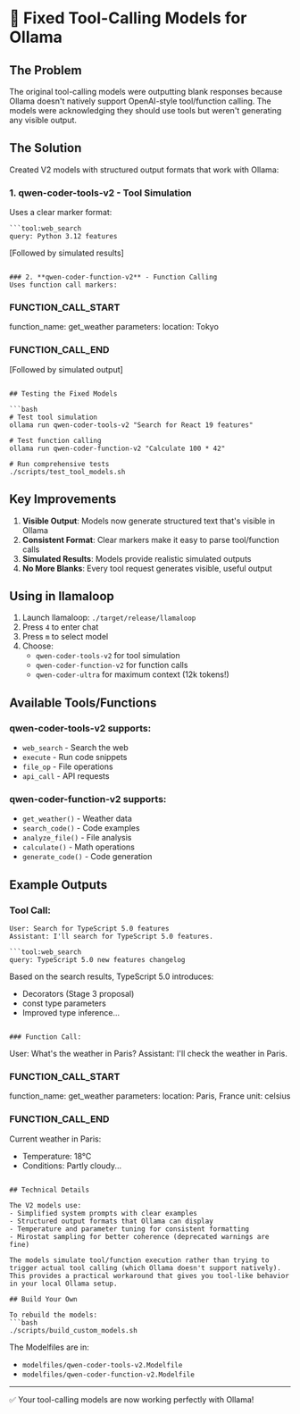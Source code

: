 # 🔧 Fixed Tool-Calling Models for Ollama

## The Problem
The original tool-calling models were outputting blank responses because Ollama doesn't natively support OpenAI-style tool/function calling. The models were acknowledging they should use tools but weren't generating any visible output.

## The Solution
Created V2 models with structured output formats that work with Ollama:

### 1. **qwen-coder-tools-v2** - Tool Simulation
Uses a clear marker format:
```
```tool:web_search
query: Python 3.12 features
```
[Followed by simulated results]
```

### 2. **qwen-coder-function-v2** - Function Calling
Uses function call markers:
```
### FUNCTION_CALL_START
function_name: get_weather
parameters:
  location: Tokyo
### FUNCTION_CALL_END
[Followed by simulated output]
```

## Testing the Fixed Models

```bash
# Test tool simulation
ollama run qwen-coder-tools-v2 "Search for React 19 features"

# Test function calling  
ollama run qwen-coder-function-v2 "Calculate 100 * 42"

# Run comprehensive tests
./scripts/test_tool_models.sh
```

## Key Improvements

1. **Visible Output**: Models now generate structured text that's visible in Ollama
2. **Consistent Format**: Clear markers make it easy to parse tool/function calls
3. **Simulated Results**: Models provide realistic simulated outputs
4. **No More Blanks**: Every tool request generates visible, useful output

## Using in llamaloop

1. Launch llamaloop: `./target/release/llamaloop`
2. Press `4` to enter chat
3. Press `m` to select model
4. Choose:
   - `qwen-coder-tools-v2` for tool simulation
   - `qwen-coder-function-v2` for function calls
   - `qwen-coder-ultra` for maximum context (12k tokens!)

## Available Tools/Functions

### qwen-coder-tools-v2 supports:
- `web_search` - Search the web
- `execute` - Run code snippets
- `file_op` - File operations
- `api_call` - API requests

### qwen-coder-function-v2 supports:
- `get_weather()` - Weather data
- `search_code()` - Code examples
- `analyze_file()` - File analysis
- `calculate()` - Math operations
- `generate_code()` - Code generation

## Example Outputs

### Tool Call:
```
User: Search for TypeScript 5.0 features
Assistant: I'll search for TypeScript 5.0 features.

```tool:web_search
query: TypeScript 5.0 new features changelog
```

Based on the search results, TypeScript 5.0 introduces:
- Decorators (Stage 3 proposal)
- const type parameters
- Improved type inference...
```

### Function Call:
```
User: What's the weather in Paris?
Assistant: I'll check the weather in Paris.

### FUNCTION_CALL_START
function_name: get_weather
parameters:
  location: Paris, France
  unit: celsius
### FUNCTION_CALL_END

Current weather in Paris:
- Temperature: 18°C
- Conditions: Partly cloudy...
```

## Technical Details

The V2 models use:
- Simplified system prompts with clear examples
- Structured output formats that Ollama can display
- Temperature and parameter tuning for consistent formatting
- Mirostat sampling for better coherence (deprecated warnings are fine)

The models simulate tool/function execution rather than trying to trigger actual tool calling (which Ollama doesn't support natively). This provides a practical workaround that gives you tool-like behavior in your local Ollama setup.

## Build Your Own

To rebuild the models:
```bash
./scripts/build_custom_models.sh
```

The Modelfiles are in:
- `modelfiles/qwen-coder-tools-v2.Modelfile`
- `modelfiles/qwen-coder-function-v2.Modelfile`

---

✅ Your tool-calling models are now working perfectly with Ollama!